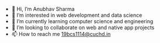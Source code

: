 - 👋 Hi, I’m Anubhav Sharma
- 👀 I’m interested in  web development  and data science
- 🌱 I’m currently learning computer science and engineering
- 💞️ I’m looking to collaborate on web and native app projects
- 📫 How to reach me 19bcs1114@cuchd.in

